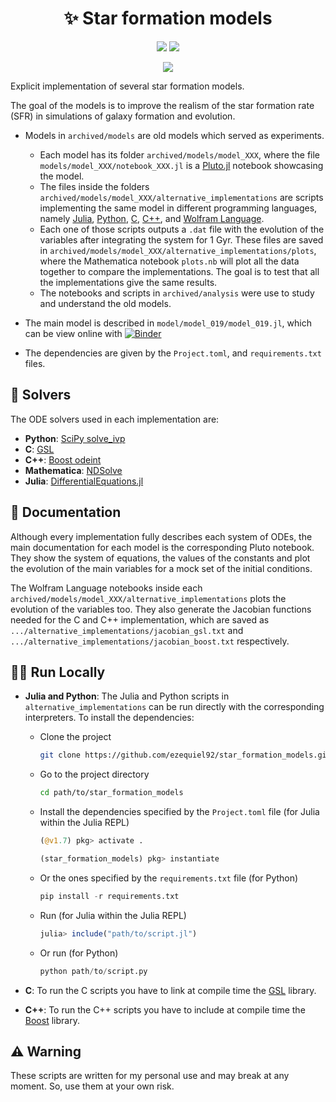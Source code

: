 <div align="center">
    <h1>✨ Star formation models</h1>
</div>

<p align="center">
    <a href="https://github1s.com/ezequiel92/star_formation_models"><img src="http://forthebadge.com/images/badges/built-with-science.svg"></a>
    <a href="https://julialang.org"><img src="https://forthebadge.com/images/badges/made-with-julia.svg"></a>
</p>

<p align="center">
    <a href="https://github.com/ezequiel92/star_formation_models/blob/main/LICENSE"><img src="https://img.shields.io/github/license/ezequiel92/star_formation_models?style=flat&logo=GNU&labelColor=2B2D2F"></a>
</p>

Explicit implementation of several star formation models.

The goal of the models is to improve the realism of the star formation rate (SFR) in simulations of galaxy formation and evolution.

- Models in `archived/models` are old models which served as experiments.

  - Each model has its folder `archived/models/model_XXX`, where the file `models/model_XXX/notebook_XXX.jl` is a [Pluto.jl](https://github.com/fonsp/Pluto.jl) notebook showcasing the model.
  - The files inside the folders `archived/models/model_XXX/alternative_implementations` are scripts implementing the same model in different programming languages, namely [Julia](https://julialang.org), [Python](https://www.python.org/), [C](http://www.open-std.org/jtc1/sc22/wg14/www/standards), [C++](https://isocpp.org/), and [Wolfram Language](https://www.wolfram.com/language/).
  - Each one of those scripts outputs a `.dat` file with the evolution of the variables after integrating the system for 1 Gyr. These files are saved in `archived/models/model_XXX/alternative_implementations/plots`, where the Mathematica notebook `plots.nb` will plot all the data together to compare the implementations. The goal is to test that all the implementations give the same results.
  - The notebooks and scripts in `archived/analysis` were use to study and understand the old models.

- The main model is described in `model/model_019/model_019.jl`, which can be view online with [![Binder](https://mybinder.org/badge_logo.svg)](https://binder.plutojl.org/v0.19.9/open?url=https%253A%252F%252Fgithub.com%252Fezequiel92%252Fstar_formation_models%252Fblob%252Fmain%252Fmodel_019%252Fmodel_019.jl%253Fraw%253Dtrue)
- The dependencies are given by the `Project.toml`, and `requirements.txt` files.

## 🧮 Solvers

The ODE solvers used in each implementation are:

- **Python**: [SciPy solve_ivp](https://docs.scipy.org/doc/scipy/reference/generated/scipy.integrate.solve_ivp.html)
- **C**: [GSL](https://www.gnu.org/software/gsl/)
- **C++**: [Boost odeint](https://headmyshoulder.github.io/odeint-v2/index.html)
- **Mathematica**: [NDSolve](https://reference.wolfram.com/language/ref/NDSolve.html)
- **Julia**: [DifferentialEquations.jl](https://diffeq.sciml.ai/dev/)

## 📘 Documentation

Although every implementation fully describes each system of ODEs, the main documentation for each model is the corresponding Pluto notebook. They show the system of equations, the values of the constants and plot the evolution of the main variables for a mock set of the initial conditions.

The Wolfram Language notebooks inside each `archived/models/model_XXX/alternative_implementations` plots the evolution of the variables too. They also generate the Jacobian functions needed for the C and C++ implementation, which are saved as `.../alternative_implementations/jacobian_gsl.txt` and `.../alternative_implementations/jacobian_boost.txt` respectively.

## 👨‍💻 Run Locally

- **Julia and Python**: The Julia and Python scripts in `alternative_implementations` can be run directly with the corresponding interpreters. To install the dependencies:

  - Clone the project

    ```bash
    git clone https://github.com/ezequiel92/star_formation_models.git
    ```

  - Go to the project directory

    ```bash
    cd path/to/star_formation_models
    ```

  - Install the dependencies specified by the `Project.toml` file (for Julia within the Julia REPL)

    ```julia
    (@v1.7) pkg> activate .

    (star_formation_models) pkg> instantiate
    ```

  - Or the ones specified by the `requirements.txt` file (for Python)

    ```python
    pip install -r requirements.txt
    ```
  
  - Run (for Julia within the Julia REPL)

    ```julia
    julia> include("path/to/script.jl")
    ```

  - Or run (for Python)

    ```python
    python path/to/script.py
    ```

- **C**: To run the C scripts you have to link at compile time the [GSL](https://www.gnu.org/software/gsl/) library.
- **C++**: To run the C++ scripts you have to include at compile time the [Boost](https://www.boost.org/) library.

## ⚠️ Warning

These scripts are written for my personal use and may break at any moment. So, use them at your own risk.
